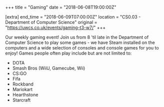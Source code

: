 +++
title = "Gaming"
date = "2018-06-08T19:00:00Z"

[extra]
end_time = "2018-06-09T07:00:00Z"
location = "CS0.03 - Department of Computer Science"
original = "https://uwcs.co.uk/events/gaming-t3-w7/"
+++

Our weekly gaming event\! Join us from 8 'til late in the Department of Computer Science to play some games - we have Steam installed on the computers and a wide selection of consoles and console games for you to enjoy\! Games people often play include but are not limited to:

  - DOTA  
  - Smash Bros (WiiU, Gamecube, Wii)  
  - CS:GO  
  - Fifa  
  - Rockband  
  - Mariokart  
  - Hearthstone  
  - Starcraft

